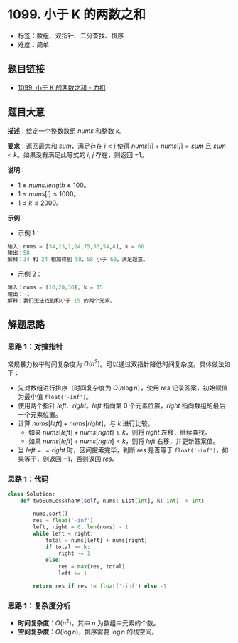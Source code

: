 # 1099. 小于 K 的两数之和

- 标签：数组、双指针、二分查找、排序
- 难度：简单

## 题目链接

- [1099. 小于 K 的两数之和 - 力扣](https://leetcode.cn/problems/two-sum-less-than-k/)

## 题目大意

**描述**：给定一个整数数组 $nums$ 和整数 $k$。

**要求**：返回最大和 $sum$，满足存在 $i < j$ 使得 $nums[i] + nums[j] = sum$ 且 $sum < k$。如果没有满足此等式的 $i$, $j$ 存在，则返回 $-1$。

**说明**：

- $1 \le nums.length \le 100$。
- $1 \le nums[i] \le 1000$。
- $1 \le k \le 2000$。

**示例**：

- 示例 1：

```python
输入：nums = [34,23,1,24,75,33,54,8], k = 60
输出：58
解释：34 和 24 相加得到 58，58 小于 60，满足题意。
```

- 示例 2：

```python
输入：nums = [10,20,30], k = 15
输出：-1
解释：我们无法找到和小于 15 的两个元素。
```

## 解题思路

### 思路 1：对撞指针

常规暴力枚举时间复杂度为 $O(n^2)$。可以通过双指针降低时间复杂度。具体做法如下：

- 先对数组进行排序（时间复杂度为 $O(n \log n$），使用 $res$ 记录答案，初始赋值为最小值 `float('-inf')`。
- 使用两个指针 $left$、$right$。$left$ 指向第 $0$ 个元素位置，$right$ 指向数组的最后一个元素位置。 
- 计算 $nums[left] + nums[right]$，与 $k$ 进行比较。
  - 如果 $nums[left] + nums[right] \ge k$，则将 $right$ 左移，继续查找。
  - 如果 $nums[left] + nums[rigth] < k$，则将 $left$ 右移，并更新答案值。
- 当 $left == right$ 时，区间搜索完毕，判断 $res$ 是否等于 `float('-inf')`，如果等于，则返回 $-1$，否则返回 $res$。

### 思路 1：代码

```python
class Solution:
    def twoSumLessThanK(self, nums: List[int], k: int) -> int:

        nums.sort()
        res = float('-inf')
        left, right = 0, len(nums) - 1
        while left < right:
            total = nums[left] + nums[right]
            if total >= k:
                right -= 1
            else:
                res = max(res, total)
                left += 1

        return res if res != float('-inf') else -1
```

### 思路 1：复杂度分析

- **时间复杂度**：$O(n^2)$，其中 $n$ 为数组中元素的个数。
- **空间复杂度**：$O(\log n)$，排序需要 $\log n$ 的栈空间。

